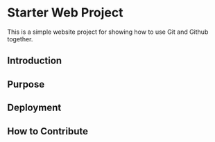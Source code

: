 # Starter Web Project

   This is a simple website project for showing how to use Git and Github together.



## Introduction


## Purpose 


## Deployment


## How to Contribute

